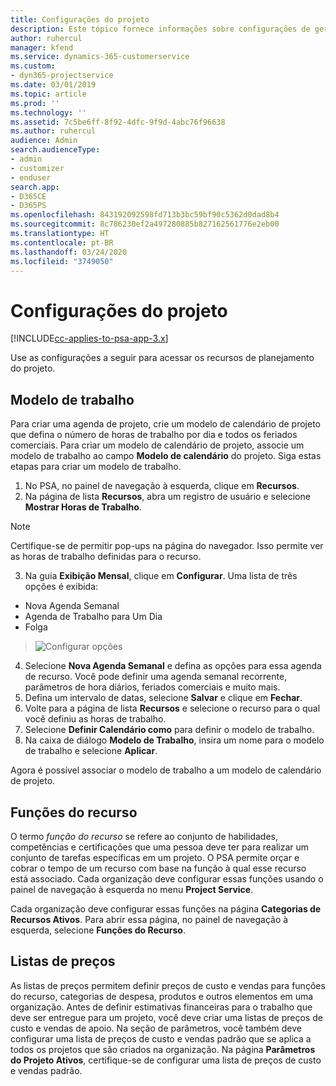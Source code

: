 ```yaml
---
title: Configurações do projeto
description: Este tópico fornece informações sobre configurações de gerenciamento do projeto.
author: ruhercul
manager: kfend
ms.service: dynamics-365-customerservice
ms.custom:
- dyn365-projectservice
ms.date: 03/01/2019
ms.topic: article
ms.prod: ''
ms.technology: ''
ms.assetid: 7c5be6ff-8f92-4dfc-9f9d-4abc76f96638
ms.author: ruhercul
audience: Admin
search.audienceType:
- admin
- customizer
- enduser
search.app:
- D365CE
- D365PS
ms.openlocfilehash: 843192092598fd713b3bc59bf90c5362d0dad8b4
ms.sourcegitcommit: 8c786230ef2a497280885b827162561776e2eb00
ms.translationtype: HT
ms.contentlocale: pt-BR
ms.lasthandoff: 03/24/2020
ms.locfileid: "3749050"
---
```

# <a name="project-settings"></a>Configurações do projeto

[!INCLUDE[cc-applies-to-psa-app-3.x](../includes/cc-applies-to-psa-app-3x.md)]

Use as configurações a seguir para acessar os recursos de planejamento do projeto.

## <a name="work-template"></a>Modelo de trabalho

Para criar uma agenda de projeto, crie um modelo de calendário de projeto que defina o número de horas de trabalho por dia e todos os feriados comerciais. Para criar um modelo de calendário de projeto, associe um modelo de trabalho ao campo **Modelo de calendário** do projeto. Siga estas etapas para criar um modelo de trabalho.

1. No PSA, no painel de navegação à esquerda, clique em **Recursos**. 
2. Na página de lista **Recursos**, abra um registro de usuário e selecione **Mostrar Horas de Trabalho**.

  > [!NOTE]
  > Certifique-se de permitir pop-ups na página do navegador. Isso permite ver as horas de trabalho definidas para o recurso.
  
3. Na guia **Exibição Mensal**, clique em **Configurar**. Uma lista de três opções é exibida: 

  - Nova Agenda Semanal
  - Agenda de Trabalho para Um Dia
  - Folga

> ![Configurar opções](media/project-13.png)

4. Selecione **Nova Agenda Semanal** e defina as opções para essa agenda de recurso. Você pode definir uma agenda semanal recorrente, parâmetros de hora diários, feriados comerciais e muito mais.
5. Defina um intervalo de datas, selecione **Salvar** e clique em **Fechar**. 
6. Volte para a página de lista **Recursos** e selecione o recurso para o qual você definiu as horas de trabalho. 
7. Selecione **Definir Calendário como** para definir o modelo de trabalho. 
8. Na caixa de diálogo **Modelo de Trabalho**, insira um nome para o modelo de trabalho e selecione **Aplicar**. 

Agora é possível associar o modelo de trabalho a um modelo de calendário de projeto.

## <a name="resource-roles"></a>Funções do recurso

O termo *função do recurso* se refere ao conjunto de habilidades, competências e certificações que uma pessoa deve ter para realizar um conjunto de tarefas específicas em um projeto. O PSA permite orçar e cobrar o tempo de um recurso com base na função à qual esse recurso está associado. Cada organização deve configurar essas funções usando o painel de navegação à esquerda no menu **Project Service**.

Cada organização deve configurar essas funções na página **Categorias de Recursos Ativos**. Para abrir essa página, no painel de navegação à esquerda, selecione **Funções do Recurso**.

## <a name="price-lists"></a>Listas de preços

As listas de preços permitem definir preços de custo e vendas para funções do recurso, categorias de despesa, produtos e outros elementos em uma organização. Antes de definir estimativas financeiras para o trabalho que deve ser entregue para um projeto, você deve criar uma listas de preços de custo e vendas de apoio. Na seção de parâmetros, você também deve configurar uma lista de preços de custo e vendas padrão que se aplica a todos os projetos que são criados na organização. Na página **Parâmetros do Projeto Ativos**, certifique-se de configurar uma lista de preços de custo e vendas padrão.
